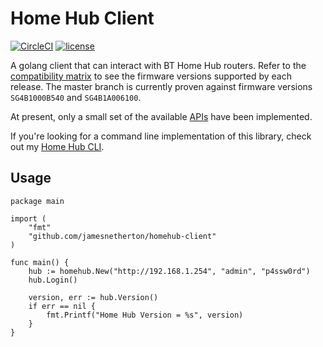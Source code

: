 # Home Hub Client

[![CircleCI](https://img.shields.io/circleci/project/jamesnetherton/homehub-client/master.svg)](https://circleci.com/gh/jamesnetherton/homehub-client/tree/master)
[![license](https://img.shields.io/github/license/mashape/apistatus.svg?maxAge=600)](https://opensource.org/licenses/MIT)

A golang client that can interact with BT Home Hub routers. Refer to the [compatibility matrix](matrix.md)
to see the firmware versions supported by each release. The master branch is currently proven against firmware versions `SG4B1000B540` and `SG4B1A006100`.

At present, only a small set of the available [APIs](xpath.go) have been implemented.

If you're looking for a command line implementation of this library, check out my [Home Hub CLI](https://github.com/jamesnetherton/homehub-cli).

## Usage

```golang
package main

import (
	"fmt"
	"github.com/jamesnetherton/homehub-client"
)

func main() {
	hub := homehub.New("http://192.168.1.254", "admin", "p4ssw0rd")
	hub.Login()

	version, err := hub.Version()
	if err == nil {
		fmt.Printf("Home Hub Version = %s", version)
	}
}
```
